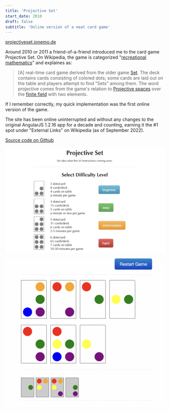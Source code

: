 ```yaml
---
title: 'Projective Set'
start_date: 2010
draft: false
subtitle: 'Online version of a neat card game'
---
```


[projectiveset.jonemo.de](http://projectiveset.jonemo.de/)

Around 2010 or 2011 a friend-of-a-friend introduced me to the card game Projective Set.
On Wikipedia, the game is categorized "[recreational mathematics](https://en.wikipedia.org/wiki/Category:Recreational_mathematics)" and explaines as:

> [A] real-time card game derived from the older game [Set](https://en.wikipedia.org/wiki/Set_(game)). The deck contains cards consisting of colored dots; some cards are laid out on the table and players attempt to find "Sets" among them. The word projective comes from the game's relation to [Projective spaces](https://en.wikipedia.org/wiki/Projective_space#Finite_projective_spaces_and_planes) over the [finite field](https://en.wikipedia.org/wiki/Finite_field) with two elements.

If I remember correctly, my quick implementation was the first online version of the game.

The site has been online uninterrupted and without any changes to the original AngularJS 1.2.16 app for a decade and counting, earning it the #1 spot under "External Links" on Wikipedia (as of September 2022).

[Source code on Github](https://github.com/jonemo/ProjectiveSet)

![Projective Set screenshot 1](images/projective-set-screenshot-1.png)

![Projective Set screenshot 2](images/projective-set-screenshot-2.png)
